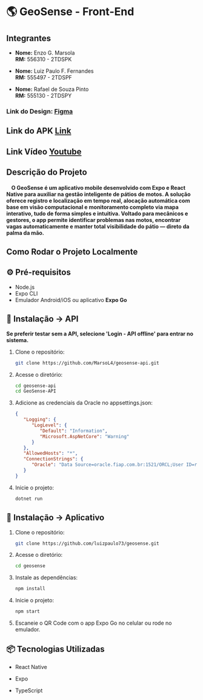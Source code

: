#  🌎 GeoSense - Front-End

## Integrantes

- **Nome:** Enzo G. Marsola  
  **RM:** 556310 - 2TDSPK

- **Nome:** Luiz Paulo F. Fernandes  
  **RM:** 555497 - 2TDSPF
  
- **Nome:** Rafael de Souza Pinto  
  **RM:** 555130 - 2TDSPY

### Link do Design: [Figma](https://www.figma.com/design/bUCpf1dUyL4ZcRE0DPgTPP/Geosense?node-id=0-1&t=C2KvD3WNGqhd849p-1)

## Link do APK [Link](https://expo.dev/accounts/luizpaulo73/projects/geosense/builds/2fe8242b-c28f-473e-96b4-a111ab2a5a38)

## Link Vídeo [Youtube](https://youtu.be/erqK9AmF0Vw)

## Descrição do Projeto

#### &nbsp;&nbsp;&nbsp;&nbsp;O GeoSense é um aplicativo mobile desenvolvido com Expo e React Native para auxiliar na gestão inteligente de pátios de motos. A solução oferece registro e localização em tempo real, alocação automática com base em visão computacional e monitoramento completo via mapa interativo, tudo de forma simples e intuitiva. Voltado para mecânicos e gestores, o app permite identificar problemas nas motos, encontrar vagas automaticamente e manter total visibilidade do pátio — direto da palma da mão.

## Como Rodar o Projeto Localmente

## ⚙️ Pré-requisitos

- Node.js
- Expo CLI
- Emulador Android/iOS ou aplicativo **Expo Go**

## 🚀 Instalação -> API

**Se preferir testar sem a API, selecione 'Login - API offline' para entrar no sistema.**

1. Clone o repositório:
   
   ```bash
   git clone https://github.com/MarsoL4/geosense-api.git
   ```

2. Acesse o diretório:

   ```bash
   cd geosense-api
   cd GeoSense-API
   ```

4. Adicione as credenciais da Oracle no appsettings.json:
   
   ```json
   {
      "Logging": {
         "LogLevel": {
            "Default": "Information",
            "Microsoft.AspNetCore": "Warning"
         }
      },
      "AllowedHosts": "*",
      "ConnectionStrings": {
         "Oracle": "Data Source=oracle.fiap.com.br:1521/ORCL;User ID=rmxxxxx;Password=xxxxx;"
      }
   }
   ```

5. Inicie o projeto:
   
   ```bash
   dotnet run
   ```

## 🚀 Instalação -> Aplicativo

1. Clone o repositório:
   
   ```bash
   git clone https://github.com/luizpaulo73/geosense.git
   ```

2. Acesse o diretório:

   ```bash
   cd geosense
   ```

4. Instale as dependências:
   
   ```bash
   npm install
   ```

5. Inicie o projeto:
   
   ```bash
   npm start
   ```

6.  Escaneie o QR Code com o app Expo Go no celular ou rode no emulador.

## 📦 Tecnologias Utilizadas

- React Native

- Expo

- TypeScript
